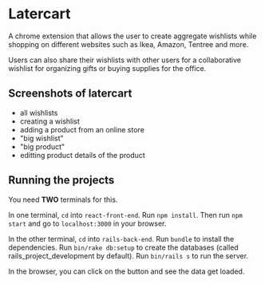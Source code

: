 # Latercart

A chrome extension that allows the user to create aggregate wishlists while shopping on different websites such as Ikea, Amazon, Tentree and more.

Users can also share their wishlists with other users for a collaborative wishlist for organizing gifts or buying supplies for the office. 



## Screenshots of latercart
- all wishlists
- creating a wishlist
- adding a product from an online store
- "big wishlist"
- "big product"
- editting product details of the product

## Running the projects

You need **TWO** terminals for this.

In one terminal, `cd` into `react-front-end`. Run `npm install`. Then run `npm start` and go to `localhost:3000` in your browser.

In the other terminal, `cd` into `rails-back-end`. Run `bundle` to install the dependencies. Run `bin/rake db:setup` to create the databases (called rails_project_development by default). Run `bin/rails s` to run the server.

In the browser, you can click on the button and see the data get loaded.
